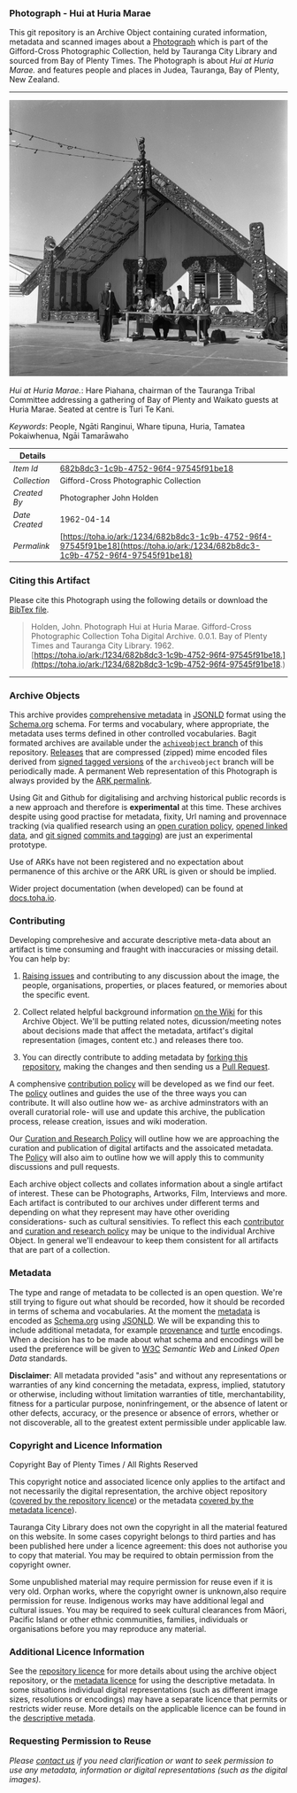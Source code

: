 ### Photograph - Hui at Huria Marae

This git repository is an Archive Object containing curated information, metadata and scanned images about a [Photograph](https://toha.io/ark:/1234/682b8dc3-1c9b-4752-96f4-97545f91be18) which is part of the Gifford-Cross Photographic Collection, held by Tauranga City Library and sourced from Bay of Plenty Times. The Photograph is about *Hui at Huria Marae.* and features people and places in Judea, Tauranga, Bay of Plenty, New Zealand.

---

![Hui at Huria Marae.](data/image/682b8dc3-1c9b-4752-96f4-97545f91be18.web.large.jpg)

*Hui at Huria Marae.*: Hare Piahana, chairman of the Tauranga Tribal Committee addressing a gathering of Bay of Plenty and Waikato guests at Huria Marae.  Seated at centre is Turi Te Kani.

*Keywords*: People, Ngāti Ranginui, Whare tipuna, Huria, Tamatea Pokaiwhenua, Ngāi Tamarāwaho

| Details       |         |
| ------------- | -------- |
| *Item Id*     | [682b8dc3-1c9b-4752-96f4-97545f91be18](https://toha.io/ark:/1234/682b8dc3-1c9b-4752-96f4-97545f91be18) |
| *Collection*  | Gifford-Cross Photographic Collection |
| *Created By*  | Photographer John Holden |
| *Date Created* | 1962-04-14 |
| *Permalink*   | [https://toha.io/ark:/1234/682b8dc3-1c9b-4752-96f4-97545f91be18](https://toha.io/ark:/1234/682b8dc3-1c9b-4752-96f4-97545f91be18) |

### Citing this Artifact

Please cite this Photograph using the following details or download the [BibTex file](metadata/reference.bib).

> Holden, John. Photograph Hui at Huria Marae. Gifford-Cross Photographic Collection Toha Digital Archive. 0.0.1. Bay of Plenty Times and Tauranga City Library. 1962.<br />
  [https://toha.io/ark:/1234/682b8dc3-1c9b-4752-96f4-97545f91be18.](https://toha.io/ark:/1234/682b8dc3-1c9b-4752-96f4-97545f91be18.)

---

### Archive Objects

This archive provides [comprehensive metadata](metadata/description.json) in [JSONLD](https://www.w3.org/TR/json-ld/) format using the [Schema.org](https://schema.org) schema. For terms and vocabulary, where appropriate, the metadata uses terms defined in other controlled vocabularies. Bagit formated archives are available under the [```achiveobject``` branch](https://github.com/tgalib/ao-682b8dc3-1c9b-4752-96f4-97545f91be18/tree/archiveobject) of this repository. [Releases](https://github.com/tgalib/ao-682b8dc3-1c9b-4752-96f4-97545f91be18/releases) that are compressed (zipped) mime encoded files derived from [signed tagged versions](https://git-scm.com/book/en/v2/Git-Basics-Tagging) of the ```archiveobject``` branch will be periodically made. A permanent Web representation of this Photograph is always provided by the [ARK permalink](https://toha.io/ark:/1234/682b8dc3-1c9b-4752-96f4-97545f91be18).

Using Git and Github for digitalising and archving historical public records is a new approach and therefore is **experimental** at this time. These archives despite using good practise for metadata, fixity, Url naming and provennace tracking (via qualified research using an [open curation policy](POLICY.md), [opened linked data](https://www.w3.org/standards/semanticweb/data), and [git signed](https://git-scm.com/book/en/v2/Git-Tools-Signing-Your-Work) [commits and tagging](https://github.com/blog/2144-gpg-signature-verification)) are just an experimental prototype.

Use of ARKs have not been registered and no expectation about permanence of this archive or the ARK URL is given or should be implied.

Wider project documentation (when developed) can be found at [docs.toha.io](https://docs.toha.io).

### Contributing

Developing comprehesive and accurate descriptive meta-data about an artifact is time consuming and fraught with inaccuracies or missing detail. You can help by:

1. [Raising issues](https://github.com/tgalib/ao-682b8dc3-1c9b-4752-96f4-97545f91be18/issues) and contributing to any discussion about the image, the people, organisations, properties, or places featured, or memories about the specific event.

2. Collect related helpful background information [on the Wiki](https://github.com/tgalib/ao-682b8dc3-1c9b-4752-96f4-97545f91be18/wiki) for this Archive Object. We'll be putting related notes, dicussion/meeting notes about decisions made that affect the metadata, artifact's digital representation (images, content etc.) and releases there too.

3. You can directly contribute to adding metadata by [forking this repository](https://help.github.com/articles/fork-a-repo/), making the changes and then sending us a [Pull Request](https://help.github.com/articles/creating-a-pull-request/).

A comphensive [contribution policy](CONTRIBUTOR.md) will be developed as we find our feet. The [policy](CONTRIBUTOR.md) outlines and guides the use of the three ways you can contribute. It will also outline how we- as archive adminstrators with an overall curatorial role- will use and update this archive, the publication process, release creation, issues and wiki moderation.

Our [Curation and Research Policy](POLICY.md) will outline how we are approaching the curation and publication of digital artifacts and the assoicated metadata. The [Policy](POLICY.md) will also aim to outline how we will apply this to community discussions and pull requests.

Each archive object collects and collates information about a single artifact of interest. These can be Photographs, Artworks, Film, Interviews and more. Each artifact is contributed to our archives under different terms and depending on what they represent may have other overiding considerations- such as cultural sensitivies. To reflect this each [contributor](CONTRIBUTOR.md) and [curation and research policy](POLICY.md) may be unique to the individual Archive Object. In general we'll endeavour to keep them consistent for all artifacts that are part of a collection.

### Metadata

The type and range of metadata to be collected is an open question. We're still trying to figure out what should be recorded, how it should be recorded in terms of schema and vocabularies. At the moment the [metadata](metadata/description.json) is encoded as [Schema.org](https://schema.org) using [JSONLD](https://www.w3.org/TR/json-ld/). We will be expanding this to include additional metadata, for example [provenance](https://www.w3.org/TR/prov-overview/) and [turtle](https://www.w3.org/TR/turtle/) encodings. When a decision has to be made about what schema and encodings will be used the preference will be given to [W3C](https://www.w3.org) *Semantic Web* and *Linked Open Data* standards.

**Disclaimer**: All metadata provided "as­is" and without any representations or warranties of any kind concerning the metadata, express, implied, statutory or otherwise, including without limitation warranties of title, merchantability, fitness for a particular purpose, non­infringement, or the absence of latent or other defects, accuracy, or the presence or absence of errors, whether or not discoverable, all to the greatest extent permissible under applicable law.

### Copyright and Licence Information

Copyright Bay of Plenty Times / All Rights Reserved

This copyright notice and associated licence only applies to the artifact and not necessarily the digital representation, the archive object repository ([covered by the repository licence](LICENSE.md)) or the metadata [covered by the metadata licence](metadata/LICENSE.md)).

Tauranga City Library does not own the copyright in all the material featured on this website. In some cases copyright belongs to third parties and has been published here under a licence agreement: this does not authorise you to copy that material. You may be required to obtain permission from the copyright owner.

Some unpublished material may require permission for reuse even if it is very old. Orphan works, where the copyright owner is unknown,also require permission for reuse. Indigenous works may have additional legal and cultural issues. You may be required to seek cultural clearances from Māori, Pacific Island or other ethnic communities, families, individuals or organisations before you may reproduce any material.

### Additional Licence Information

See the [repository licence](LICENSE.md) for more details about using the archive object repository, or the [metadata licence](metadata/LICENSE.md) for using the descriptive metadata. In some situations individual digital representations (such as different image sizes, resolutions or encodings) may have a separate licence that permits or restricts wider reuse. More details on the applicable licence can be found in the [descriptive metada](metadata/description.json).

### Requesting Permission to Reuse

*Please [contact us](mailto:licensing+readme@toha.io?subject=Query%20about%20licensing%20Photograph%20-%20Hui%20at%20Huria%20Marae%20682b8dc3-1c9b-4752-96f4-97545f91be18) if you need clarification or want to seek permission to use any metadata, information or digital representations (such as the digital images).*

